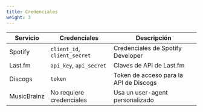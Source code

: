 ```yaml
---
title: Credenciales
weight: 3
---
```


|Servicio|Credenciales|Descripción|
|---|---|---|
|Spotify|`client_id`, `client_secret`|Credenciales de Spotify Developer|
|Last.fm|`api_key`, `api_secret`|Claves de API de Last.fm|
|Discogs|`token`|Token de acceso para la API de Discogs|
|MusicBrainz|No requiere credenciales|Usa un user-agent personalizado|
